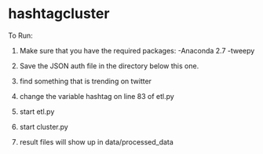 # hashtagcluster

To Run:

1. Make sure that you have the required packages:
-Anaconda 2.7
-tweepy

2. Save the JSON auth file in the directory below this one.

3. find something that is trending on twitter

4. change the variable hashtag on line 83 of etl.py

5. start etl.py

6. start cluster.py

7. result files will show up in data/processed_data